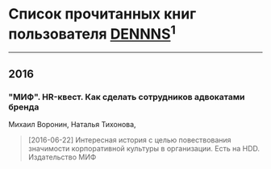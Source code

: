 # Список прочитанных книг пользователя [DENNNS](https://plus.google.com/100892009189673699045)<sup>1</sup>
---

## 2016

### "МИФ". HR-квест. Как сделать сотрудников адвокатами бренда
Михаил Воронин, Наталья Тихонова,
> [2016-06-22] Интересная история с целью повествования значимости корпоративной культуры в организации.
> Есть на HDD. Издательство МИФ



